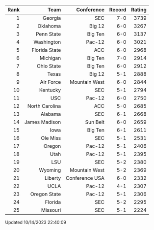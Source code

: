 | Rank  | Team                 | Conference           | Record   | Rating |
| ---:  | ---:                 | ---:                 | ---:     | ---:   |
| 1     | Georgia              | SEC                  | 7-0      | 3739   |
| 2     | Oklahoma             | Big 12               | 6-0      | 3267   |
| 3     | Penn State           | Big Ten              | 6-0      | 3137   |
| 4     | Washington           | Pac-12               | 6-0      | 3021   |
| 5     | Florida State        | ACC                  | 6-0      | 2968   |
| 6     | Michigan             | Big Ten              | 7-0      | 2914   |
| 7     | Ohio State           | Big Ten              | 6-0      | 2912   |
| 8     | Texas                | Big 12               | 5-1      | 2888   |
| 9     | Air Force            | Mountain West        | 6-0      | 2844   |
| 10    | Kentucky             | SEC                  | 5-1      | 2794   |
| 11    | USC                  | Pac-12               | 6-0      | 2750   |
| 12    | North Carolina       | ACC                  | 5-0      | 2685   |
| 13    | Alabama              | SEC                  | 6-1      | 2668   |
| 14    | James Madison        | Sun Belt             | 6-0      | 2659   |
| 15    | Iowa                 | Big Ten              | 6-1      | 2611   |
| 16    | Ole Miss             | SEC                  | 5-1      | 2531   |
| 17    | Oregon               | Pac-12               | 5-1      | 2406   |
| 18    | Utah                 | Pac-12               | 5-1      | 2395   |
| 19    | LSU                  | SEC                  | 5-2      | 2380   |
| 20    | Wyoming              | Mountain West        | 5-2      | 2369   |
| 21    | Liberty              | Conference USA       | 6-0      | 2332   |
| 22    | UCLA                 | Pac-12               | 4-1      | 2307   |
| 23    | Oregon State         | Pac-12               | 5-1      | 2306   |
| 24    | Florida              | SEC                  | 5-2      | 2295   |
| 25    | Missouri             | SEC                  | 5-1      | 2224   |

Updated 10/14/2023 22:40:09
